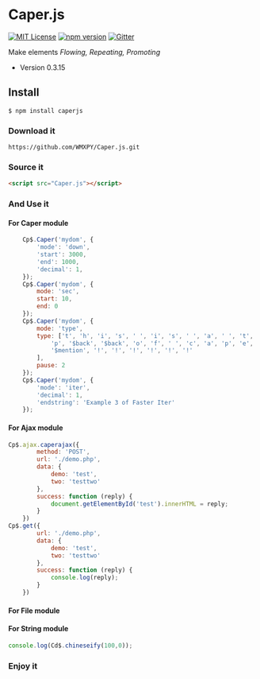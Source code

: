 # Caper.js

[![MIT License](https://img.shields.io/badge/license-MIT-blue.svg?style=flat-square)](LICENSE)
[![npm version](https://badge.fury.io/js/caperjs.svg)](https://badge.fury.io/js/caperjs)
[![Gitter](https://badges.gitter.im/WMXPY/Caper-js.svg)](https://gitter.im/WMXPY/Caper.js?utm_source=badge&utm_medium=badge&utm_campaign=pr-badge)

Make elements _Flowing, Repeating, Promoting_

-   Version 0.3.15

## Install

    $ npm install caperjs

### Download it

    https://github.com/WMXPY/Caper.js.git

### Source it

```html
<script src="Caper.js"></script>
```

### And Use it

#### For Caper module

```javascript
    Cp$.Caper('mydom', {
        'mode': 'down',
        'start': 3000,
        'end': 1000,
        'decimal': 1,
    });
    Cp$.Caper('mydom', {
        mode: 'sec',
        start: 10,
        end: 0
    });
    Cp$.Caper('mydom', {
        mode: 'type',
        type: ['t', 'h', 'i', 's', ' ', 'i', 's', ' ', 'a', ' ', 't', '$back', 'd', 'e', 'm', 'o', ' ', 'c',
            'p', '$back', '$back', 'o', 'f', ' ', 'c', 'a', 'p', 'e', 'r', ',', '$back', '.', 'j', 's',
            '$mention', '!', '!', '!', '!', '!', '!'
        ],
        pause: 2
    });
    Cp$.Caper('mydom', {
        'mode': 'iter',
        'decimal': 1,
        'endstring': 'Example 3 of Faster Iter'
    });
```

#### For Ajax module

```javascript
Cp$.ajax.caperajax({
        method: 'POST',
        url: './demo.php',
        data: {
            demo: 'test',
            two: 'testtwo'
        },
        success: function (reply) {
            document.getElementById('test').innerHTML = reply;
        }
    })
Cp$.get({
        url: './demo.php',
        data: {
            demo: 'test',
            two: 'testtwo'
        },
        success: function (reply) {
            console.log(reply);
        }
    })
```

#### For File module

#### For String module

```javascript
console.log(Cd$.chineseify(100,0));
```

### Enjoy it
